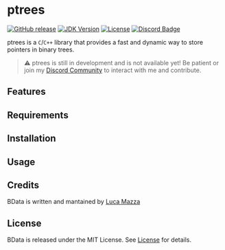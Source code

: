 # ptrees

[![GitHub release](https://img.shields.io/github/v/release/lucamazzza/ptrees?color=green&label=latest%20release&sort=semver)](https://github.com/lucamazzza/ptrees/releases/latest)
[![JDK Version](https://img.shields.io/badge/C%2B%2B-17_or_later-blue.svg)](https://www.oracle.com/java/technologies/downloads/#java17)
[![License](https://img.shields.io/badge/License-MIT-purple)](LICENSE)
[![Discord Badge](https://img.shields.io/discord/1119987238202261664?color=5865F2&label=&logo=discord&logoColor=white)](https://discord.gg/B3yXwmHb2V)

ptrees is a `C`/`C++` library that provides a fast and dynamic way to store pointers in binary trees.

> ⚠️ ptrees is still in development and is not available yet! Be patient or join my [Discord Community](https://discord.gg/B3yXwmHb2V) to interact with me and contribute.

## Features


## Requirements


## Installation


## Usage


## Credits
BData is written and mantained by [Luca Mazza](https://mazluc.ch)

## License
BData is released under the MIT License.
See [License](LICENSE) for details.

